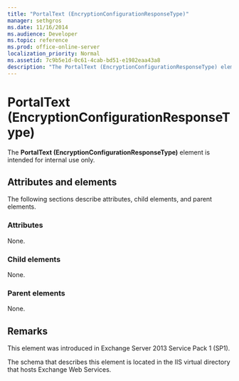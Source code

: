 ```yaml
---
title: "PortalText (EncryptionConfigurationResponseType)"
manager: sethgros
ms.date: 11/16/2014
ms.audience: Developer
ms.topic: reference
ms.prod: office-online-server
localization_priority: Normal
ms.assetid: 7c9b5e1d-0c61-4cab-bd51-e1982eaa43a8
description: "The PortalText (EncryptionConfigurationResponseType) element is intended for internal use only."
---
```


# PortalText (EncryptionConfigurationResponseType)

The **PortalText (EncryptionConfigurationResponseType)** element is intended for internal use only. 

## Attributes and elements

The following sections describe attributes, child elements, and parent elements.
  
### Attributes

None.
  
### Child elements

None.
  
### Parent elements

None.
  
## Remarks

This element was introduced in Exchange Server 2013 Service Pack 1 (SP1).
  
The schema that describes this element is located in the IIS virtual directory that hosts Exchange Web Services.
  

